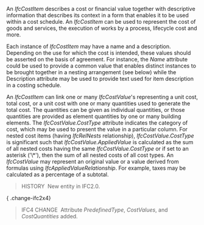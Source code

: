 An _IfcCostItem_ describes a cost or financial value together with descriptive information that describes its context in a form that enables it to be used within a cost schedule. An _IfcCostItem_ can be used to represent the cost of goods and services, the execution of works by a process, lifecycle cost and more.

Each instance of _IfcCostItem_ may have a name and a description. Depending on the use for which the cost is intended, these values should be asserted on the basis of agreement. For instance, the _Name_ attribute could be used to provide a common value that enables distinct instances to be brought together in a nesting arrangement (see below) while the Description attribute may be used to provide text used for item description in a costing schedule.

An _IfcCostItem_ can link one or many _IfcCostValue_'s representing a unit cost, total cost, or a unit cost with one or many quantities used to generate the total cost. The quantities can be given as individual quantities, or those quantities are provided as element quantities by one or many building elements. The _IfcCostValue.CostType_ attribute indicates the category of cost, which may be used to present the value in a particular column. For nested cost items (having _IfcRelNests_ relationship), _IfcCostValue.CostType_ is significant such that _IfcCostValue.AppliedValue_ is calculated as the sum of all nested costs having the same _IfcCostValue.CostType_ or if set to an asterisk ('\\*'), then the sum of all nested costs of all cost types. An _IfcCostValue_ may represent an original value or a value derived from formulas using _IfcAppliedValueRelationship_. For example, taxes may be calculated as a percentage of a subtotal.

> HISTORY&nbsp; New entity in IFC2.0.

{ .change-ifc2x4}
> IFC4 CHANGE&nbsp; Attribute _PredefinedType_, _CostValues_, and _CostQuantities_ added.
